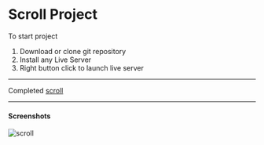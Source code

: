 # Scroll Project

To start project

1. Download or clone git repository
2. Install any Live Server
3. Right button click to launch live server

---

Completed [scroll](https://malinsp.github.io/scroll.github.io/)

---

#### Screenshots

![scroll](./screenshot.png)

